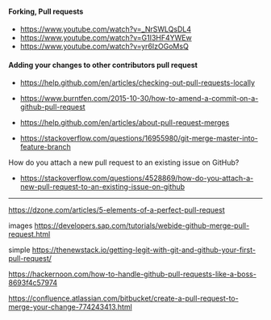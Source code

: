 
#### Forking, Pull requests
- https://www.youtube.com/watch?v=_NrSWLQsDL4
- https://www.youtube.com/watch?v=G1I3HF4YWEw
- https://www.youtube.com/watch?v=yr6IzOGoMsQ


#### Adding your changes to other contributors pull request

- https://help.github.com/en/articles/checking-out-pull-requests-locally

- https://www.burntfen.com/2015-10-30/how-to-amend-a-commit-on-a-github-pull-request


- https://help.github.com/en/articles/about-pull-request-merges

- https://stackoverflow.com/questions/16955980/git-merge-master-into-feature-branch

How do you attach a new pull request to an existing issue on GitHub?
- https://stackoverflow.com/questions/4528869/how-do-you-attach-a-new-pull-request-to-an-existing-issue-on-github

---

https://dzone.com/articles/5-elements-of-a-perfect-pull-request

images
https://developers.sap.com/tutorials/webide-github-merge-pull-request.html


simple
https://thenewstack.io/getting-legit-with-git-and-github-your-first-pull-request/

https://hackernoon.com/how-to-handle-github-pull-requests-like-a-boss-8693f4c57974

https://confluence.atlassian.com/bitbucket/create-a-pull-request-to-merge-your-change-774243413.html
